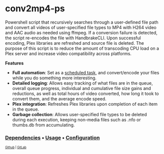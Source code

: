 # conv2mp4-ps
Powershell script that recursively searches through a user-defined file path and convert all videos of user-specified file types to MP4 with H264 video and AAC audio as needed using ffmpeg. If a conversion failure is detected, the script re-encodes the file with HandbrakeCLI. Upon successful encoding, Plex libraries are refreshed and source file is deleted.  The purpose of this script is to reduce the amount of transcoding CPU load on a Plex server and increase video compatibility across platforms.

**Features**
- **Full automation**: Set as a [scheduled task](/docs/SCHEDULED_TASK.md), and convert/encode your files while you do something more interesting.
- **Detailed logging**: Allows easy tracking of what files are in the queue, overall queue progress, individual and cumulative file size gains and reductions, as well as total hours of video converted, how long it took to convert them, and the average encode speed.
- **Plex integration**: Refreshes Plex libraries upon completion of each item in the queue.
- **Garbage collection**: Allows user-specified file types to be deleted during each execution, keeping non-media files such as .nfo or thumbs.db from accumulating.

### [Dependencies](/docs/DEPENDENCIES.md) • [Usage](/docs/USAGE.md) • [Configuration](/docs/CONFIGURATION.md)


<sub><sup>[Github](https://github.com/BrianDMG/conv2mp4-ps) | [GitLab](https://gitlab.com/BrianDMG/conv2mp4-ps)</sub></sup>